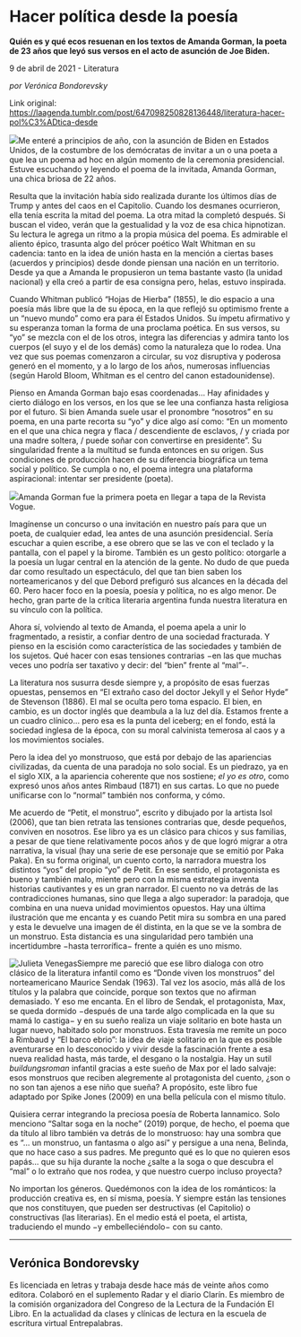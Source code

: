 # Hacer política desde la poesía

**Quién es y qué ecos resuenan en los textos de Amanda Gorman, la  poeta de 23 años que leyó sus versos en el acto de asunción de Joe Biden.**

9 de abril de 2021 - Literatura

_por Verónica Bondorevsky_

Link original: https://laagenda.tumblr.com/post/647098250828136448/literatura-hacer-pol%C3%ADtica-desde

![](https://64.media.tumblr.com/d96087d544237f8cedcddf4473aae8b9/192704993af9f270-18/s500x750/a52dde8af5b11215665918969d99b5931a172615.jpg)Me enteré a principios de año, con la asunción de Biden en Estados Unidos, de la costumbre de los demócratas de invitar a un o una poeta a que lea un poema ad hoc en algún momento de la ceremonia presidencial. Estuve escuchando y leyendo el poema de la invitada, Amanda Gorman, una chica briosa de 22 años.  

Resulta que la invitación había sido realizada durante los últimos días de Trump y antes del caos en el Capitolio. Cuando los desmanes ocurrieron, ella tenía escrita la mitad del poema. La otra mitad la completó después. Si buscan el video, verán que la gestualidad y la voz de esa chica hipnotizan. Su lectura le agrega un ritmo a la propia música del poema. Es admirable el aliento épico, trasunta algo del prócer poético Walt Whitman en su cadencia: tanto en la idea de unión hasta en la mención a ciertas bases (acuerdos y principios) desde donde piensan una nación en un territorio. Desde ya que a Amanda le propusieron un tema bastante vasto (la unidad nacional) y ella creó a partir de esa consigna pero, helas, estuvo inspirada.

Cuando Whitman publicó “Hojas de Hierba” (1855), le dio espacio a una poesía más libre que la de su época, en la que reflejó su optimismo frente a un “nuevo mundo” como era para él Estados Unidos. Su ímpetu afirmativo y su esperanza toman la forma de una proclama poética. En sus versos, su “yo” se mezcla con el de los otros, integra las diferencias y admira tanto los cuerpos (el suyo y el de los demás) como la naturaleza que lo rodea. Una vez que sus poemas comenzaron a circular, su voz disruptiva y poderosa generó en el momento, y a lo largo de los años, numerosas influencias (según Harold Bloom, Whitman es el centro del canon estadounidense). 

Pienso en Amanda Gorman bajo esas coordenadas… Hay afinidades y cierto diálogo en los versos, en los que se lee una confianza hasta religiosa por el futuro. Si bien Amanda suele usar el pronombre “nosotros” en su poema, en una parte recorta su “yo” y dice algo así como: “En un momento en el que una chica negra y flaca / descendiente de esclavos, / y criada por una madre soltera, / puede soñar con convertirse en presidente”. Su singularidad frente a la multitud se funda entonces en su origen. Sus condiciones de producción hacen de su diferencia biográfica un tema social y político. Se cumpla o no, el poema integra una plataforma aspiracional: intentar ser presidente (poeta). 

![](https://64.media.tumblr.com/cb1355b60c6b88cca1f6a5ed2b061e66/192704993af9f270-85/s500x750/c0629480bd02870680915e2fefc1a13d2da12d9a.jpg)Amanda Gorman fue la primera poeta en llegar a tapa de la Revista Vogue.


Imagínense un concurso o una invitación en nuestro país para que un poeta, de cualquier edad, lea antes de una asunción presidencial. Sería escuchar a quien escribe, a ese obrero que se las ve con el teclado y la pantalla, con el papel y la birome. También es un gesto político: otorgarle a la poesía un lugar central en la atención de la gente. No dudo de que pueda dar como resultado un espectáculo, del que tan bien saben los norteamericanos y del que Debord prefiguró sus alcances en la década del 60. Pero hacer foco en la poesía, poesía y política, no es algo menor. De hecho, gran parte de la crítica literaria argentina funda nuestra literatura en su vínculo con la política.

Ahora sí, volviendo al texto de Amanda, el poema apela a unir lo fragmentado, a resistir, a confiar dentro de una sociedad fracturada. Y pienso en la escisión como característica de las sociedades y también de los sujetos. Qué hacer con esas tensiones contrarias −en las que muchas veces uno podría ser taxativo y decir: del “bien” frente al “mal”−.

La literatura nos susurra desde siempre y, a propósito de esas fuerzas opuestas, pensemos en “El extraño caso del doctor Jekyll y el Señor Hyde” de Stevenson (1886). El mal se oculta pero toma espacio. El bien, en cambio, es un doctor inglés que deambula a la luz del día. Estamos frente a un cuadro clínico… pero esa es la punta del iceberg; en el fondo, está la sociedad inglesa de la época, con su moral calvinista temerosa al caos y a los movimientos sociales.

Pero la idea del yo monstruoso, que está por debajo de las apariencias civilizadas, da cuenta de una paradoja no solo social. Es un piedrazo, ya en el siglo XIX, a la apariencia coherente que nos sostiene; *el yo es otro*, como expresó unos años antes Rimbaud (1871) en sus cartas. Lo que no puede unificarse con lo “normal” también nos conforma, y cómo.

Me acuerdo de “Petit, el monstruo”, escrito y dibujado por la artista Isol (2006), que tan bien retrata las tensiones contrarias que, desde pequeños, conviven en nosotros. Ese libro ya es un clásico para chicos y sus familias, a pesar de que tiene relativamente pocos años y de que logró migrar a otra narrativa, la visual (hay una serie de ese personaje que se emitió por Paka Paka). En su forma original, un cuento corto, la narradora muestra los distintos “yos” del propio “yo” de Petit. En ese sentido, el protagonista es bueno y también malo, miente pero con la misma estrategia inventa historias cautivantes y es un gran narrador. El cuento no va detrás de las contradicciones humanas, sino que llega a algo superador: la paradoja, que combina en una nueva unidad movimientos opuestos. Hay una última ilustración que me encanta y es cuando Petit mira su sombra en una pared y esta le devuelve una imagen de él distinta, en la que se ve la sombra de un monstruo. Esta distancia es una singularidad pero también una incertidumbre −hasta terrorífica− frente a quién es uno mismo.


![Julieta Venegas](https://64.media.tumblr.com/2179039e1f64d555c0748715281ce79d/192704993af9f270-1d/s250x400/1b2e94657846bb53af2a1cbde91710f41bbc3612.jpg)Siempre me pareció que ese libro dialoga con otro clásico de la literatura infantil como es “Donde viven los monstruos” del norteamericano Maurice Sendak (1963). Tal vez los asocio, más allá de los títulos y la palabra que coincide, porque son textos que no afirman demasiado. Y eso me encanta. En el libro de Sendak, el protagonista, Max, se queda dormido −después de una tarde algo complicada en la que su mamá lo castiga− y en su sueño realiza un viaje solitario en bote hasta un lugar nuevo, habitado solo por monstruos. Esta travesía me remite un poco a Rimbaud y “El barco ebrio”: la idea de viaje solitario en la que es posible aventurarse en lo desconocido y vivir desde la fascinación frente a esa nueva realidad hasta, más tarde, el desgano o la nostalgia. Hay un sutil *buildungsroman* infantil gracias a este sueño de Max por el lado salvaje: esos monstruos que reciben alegremente al protagonista del cuento, ¿son o no son tan ajenos a ese niño que sueña? A propósito, este libro fue adaptado por Spike Jones (2009) en una bella película con el mismo título.

Quisiera cerrar integrando la preciosa poesía de Roberta Iannamico. Solo menciono “Saltar soga en la noche” (2019) porque, de hecho, el poema que da título al libro también va detrás de lo monstruoso: hay una sombra que es “… un monstruo, un fantasma o algo así” y persigue a una nena, Belinda, que no hace caso a sus padres.  Me pregunto qué es lo que no quieren esos papás… que su hija durante la noche ¿salte a la soga o que descubra el “mal” o lo extraño que nos rodea, y que nuestro cuerpo incluso proyecta?



No importan los géneros. Quedémonos con la idea de los románticos: la producción creativa es, en sí misma, poesía. Y siempre están las tensiones que nos constituyen, que pueden ser destructivas (el Capitolio) o constructivas (las literarias). En el medio está el poeta, el artista, traduciendo el mundo −y embelleciéndolo− con su canto.

  




---

Verónica Bondorevsky
--------------------

Es licenciada en letras y trabaja desde hace más de veinte años como editora. Colaboró en el suplemento Radar y el diario Clarín. Es miembro de la comisión organizadora del Congreso de la Lectura de la Fundación El Libro. En la actualidad da clases y clínicas de lectura en la escuela de escritura virtual Entrepalabras. 

